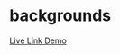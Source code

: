 # backgrounds

[Live Link Demo](https://rawcdn.githack.com/ioanniskousis/backgrounds/7275f414cf324a7990bef5e6ce29bf5dc2538e8d/index.html)